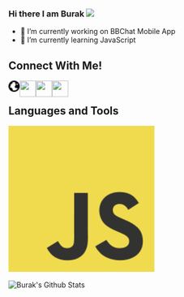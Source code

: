 ### Hi there I am Burak <img src="https://raw.githubusercontent.com/MartinHeinz/MartinHeinz/master/wave.gif" width="30px">



- 🔭 I’m currently working on BBChat Mobile App
- 🌱 I’m currently learning JavaScript

## Connect With Me!
[<img align="left" width="22px" src="https://raw.githubusercontent.com/iconic/open-iconic/master/svg/globe.svg" />][website]
[<img align="left" height="32" width="32" src="https://cdn.jsdelivr.net/npm/simple-icons@v3/icons/twitter.svg" />][twitter]
[<img align="left" height="32" width="32" src="https://cdn.jsdelivr.net/npm/simple-icons@v3/icons/linkedin.svg" />][linkedin]
[<img align="left" height="32" width="32" src="https://cdn.jsdelivr.net/npm/simple-icons@v3/icons/instagram.svg" />][instagram]


<br>

## Languages and Tools
![](https://raw.githubusercontent.com/github/explore/80688e429a7d4ef2fca1e82350fe8e3517d3494d/topics/javascript/javascript.png)


![Burak's Github Stats](https://github-readme-stats.vercel.app/api?username=burakcbdn&show_icons=true&theme=prussian&count_private=true)


[website]: https://www.burakcabadan.com
[twitter]: https://www.twitter.com/burakcbdn
[instagram]: https://www.instagram.com/burakcbdn
[linkedin]: https://www.linkedin.com/in/burakcbdn



